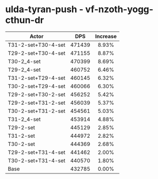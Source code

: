 # ulda-tyran-push - vf-nzoth-yogg-cthun-dr
| Actor | DPS | Increase |
|---|:---:|:---:|
|T31-2-set+T30-4-set|471439|8.93%|
|T29-2-set+T30-4-set|471155|8.87%|
|T30-2_4-set|470399|8.69%|
|T29-2_4-set|460752|6.46%|
|T31-2-set+T29-4-set|460145|6.32%|
|T30-2-set+T29-4-set|460066|6.30%|
|T29-2-set+T30-2-set|456252|5.42%|
|T29-2-set+T31-2-set|456039|5.37%|
|T30-2-set+T31-2-set|454561|5.03%|
|T31-2_4-set|453914|4.88%|
|T29-2-set|445129|2.85%|
|T31-2-set|444972|2.82%|
|T30-2-set|444369|2.68%|
|T29-2-set+T31-4-set|441462|2.00%|
|T30-2-set+T31-4-set|440570|1.80%|
|Base|432785|0.00%|
